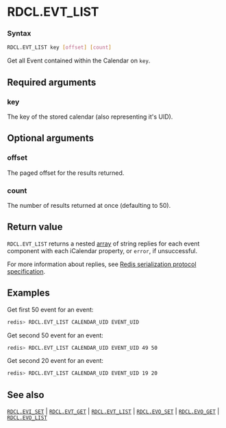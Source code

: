 # RDCL.EVT_LIST

### Syntax
```bash
RDCL.EVT_LIST key [offset] [count]
```

Get all Event contained within the Calendar on `key`.

## Required arguments

### key
The key of the stored calendar (also representing it's UID).

## Optional arguments

### offset
The paged offset for the results returned.

### count
The number of results returned at once (defaulting to 50).

## Return value 

`RDCL.EVT_LIST` returns a nested [array](https://redis.io/docs/reference/protocol-spec/#arrays) of string replies for each event component with each iCalendar property, or `error`, if unsuccessful.

For more information about replies, see [Redis serialization protocol specification](https://redis.io/docs/reference/protocol-spec).

## Examples

Get first 50 event for an event:
```bash
redis> RDCL.EVT_LIST CALENDAR_UID EVENT_UID
```

Get second 50 event for an event:
```bash
redis> RDCL.EVT_LIST CALENDAR_UID EVENT_UID 49 50
```

Get second 20 event for an event:
```bash
redis> RDCL.EVT_LIST CALENDAR_UID EVENT_UID 19 20
```

## See also

[`RDCL.EVI_SET`](rdcl.evi_set.md) | [`RDCL.EVT_GET`](rdcl.evt_get.md) | [`RDCL.EVT_LIST`](rdcl.evt_list.md) | [`RDCL.EVO_SET`](rdcl.evo_set.md) | [`RDCL.EVO_GET`](rdcl.evo_get.md) | [`RDCL.EVO_LIST`](rdcl.evo_list.md)
